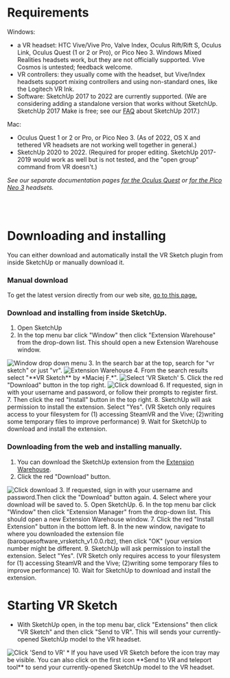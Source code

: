 # Requirements

Windows:

* a VR headset: HTC Vive/Vive Pro, Valve Index, Oculus Rift/Rift S,
  Oculus Link, Oculus Quest (1 or 2 or Pro), or Pico Neo 3.
  Windows Mixed Realities headsets work, but they are not officially supported.
  Vive Cosmos is untested; feedback welcome.
* VR controllers: they usually come with the headset, but Vive/Index headsets support mixing controllers and using non-standard ones, like the Logitech VR Ink.
* Software: SketchUp 2017 to 2022 are currently supported. (We are considering adding a standalone version that works without SketchUp. SketchUp 2017 Make is free; see our <a href="faqs.html">FAQ</a> about SketchUp 2017.)

Mac:

* Oculus Quest 1 or 2 or Pro, or Pico Neo 3.  (As of 2022, OS X and tethered VR headsets are not working well together in general.)
* SketchUp 2020 to 2022.  (Required for proper editing.  SketchUp 2017-2019 would work as well but is not tested, and the "open group" command from VR doesn't.)

*See our separate documentation pages <a href="docs-getting-started-quest.html">for the Oculus Quest</a> or
<a href="docs-getting-started-piconeo.html">for the Pico Neo 3</a> headsets.*

<br><br>

# Downloading and installing

You can either download and automatically install the VR Sketch plugin from inside SketchUp or manually download it.

### Manual download
To get the latest version directly from our web site, <a href="https://vrsketch.eu/downloads.html">go to this page.</a>

### Download and installing from inside SketchUp.
  1. Open SketchUp
  2. In the top menu bar click "Window" then click "Extension Warehouse" from the drop-down list. This should open a new Extension Warehouse window.
  <img class="img-fluid shadow my-3" src="./img/docs/window-drop-down-menu.png" alt="Window drop down menu"> 
  3. In the search bar at the top, search for "vr sketch" or just "vr". 
  <img class="img-fluid shadow my-3" src="./img/docs/warehouse.png" alt="Extension Warehouse"> 
  4. From the search results select "**VR Sketch** by *Maciej F.*". 
  <img class="img-fluid shadow my-3" src="./img/docs/search.png" alt="Select 'VR Sketch'"> 
  5. Click the red "Download" button in the top right. 
  <img class="img-fluid shadow my-3" src="./img/docs/found.png" alt="Click download"> 
  6. If requested, sign in with your username and password, or follow their prompts to register first.
  7. Then click the red "Install" button in the top right.
  8. SketchUp will ask permission to install the extension. Select "Yes". (VR Sketch only requires access to your filesystem for (1) accessing SteamVR and the Vive; (2)writing some temporary files to improve performance)
  9. Wait for SketchUp to download and install the extension.

### Downloading from the web and installing manually.
  1. You can download the SketchUp extension from the [Extension Warehouse](https://extensions.sketchup.com/en/content/lightscape-vr-designer "Extension Warehouse"). 
  2. Click the red "Download" button. 
  <img class="img-fluid shadow my-3" src="./img/docs/browser.png" alt="Click download"> 
  3. If requested, sign in with your username and password.Then click the "Download" button again.
  4. Select where your download will be saved to.
  5. Open SketchUp.
  6. In the top menu bar click "Window" then click "Extension Manager" from the drop-down list. This should open a new Extension Warehouse window. 
  7. Click the red "Install Extension" button in the bottom left. 
  8. In the new window, navigate to where you downloaded the extension file (baroquesoftware_vrsketch_v1.0.0.rbz), then click "OK" (your version number might be different.
  9. SketchUp will ask permission to install the extension. Select "Yes". (VR Sketch only requires access to your filesystem for (1) accessing SteamVR and the Vive; (2)writing some temporary files to improve performance)
  10. Wait for SketchUp to download and install the extension.

# Starting VR Sketch

* With SketchUp open, in the top menu bar, click "Extensions" then click "VR Sketch" and then click "Send to VR". This will sends your currently-opened SketchUp model to the VR headset. 
<img class="img-fluid shadow my-3" src="./img/docs/menu-vr.png" alt="Click 'Send to VR'"> 
* If you have used VR Sketch before the icon tray may be visible. You can also click on the first icon **Send to VR and teleport tool** to send your currently-opened SketchUp model to the VR headset. 
